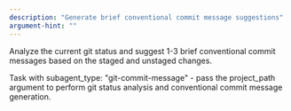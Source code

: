 ```yaml
---
description: "Generate brief conventional commit message suggestions"
argument-hint: ""
---
```


Analyze the current git status and suggest 1-3 brief conventional commit messages based on the staged and unstaged changes.

Task with subagent_type: "git-commit-message" - pass the project_path argument to perform git status analysis and conventional commit message generation.
